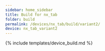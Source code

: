```yaml
---
sidebar: home_sidebar
title: Build for nx_tab
folder: build
permalink: /devices/nx_tab/build/variant2/
device: nx_tab_variant2
---
```

{% include templates/device_build.md %}
